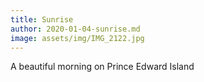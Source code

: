 ```yaml
---
title: Sunrise
author: 2020-01-04-sunrise.md
image: assets/img/IMG_2122.jpg
---
```


A beautiful morning on Prince Edward Island